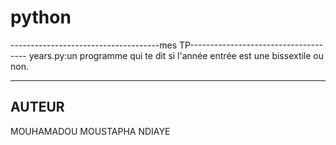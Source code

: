 # python
-------------------------------------mes TP-------------------------------------
years.py:un programme qui te dit si l'année entrée est une bissextile ou non.

--------------------------------------------------------------------------------
AUTEUR
------
MOUHAMADOU 
 MOUSTAPHA
  NDIAYE

